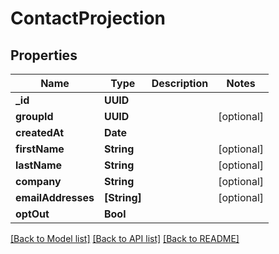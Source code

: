 # ContactProjection

## Properties
Name | Type | Description | Notes
------------ | ------------- | ------------- | -------------
**_id** | **UUID** |  | 
**groupId** | **UUID** |  | [optional] 
**createdAt** | **Date** |  | 
**firstName** | **String** |  | [optional] 
**lastName** | **String** |  | [optional] 
**company** | **String** |  | [optional] 
**emailAddresses** | **[String]** |  | [optional] 
**optOut** | **Bool** |  | 

[[Back to Model list]](../README#documentation-for-models) [[Back to API list]](../README#documentation-for-api-endpoints) [[Back to README]](../README)


